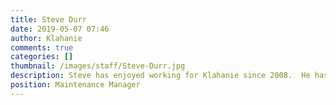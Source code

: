 ```yaml
---
title: Steve Durr
date: 2019-05-07 07:46
author: Klahanie
comments: true
categories: []
thumbnail: /images/staff/Steve-Durr.jpg
description: Steve has enjoyed working for Klahanie since 2008.  He has also lived in Sammamish since 1988 around the Pine Lake area.  Steve  currently lives in East Redmond, with his wife and daughter. Outdoors, sciences, and sports are his passions, and he invites you to  come say ‘Hi’ anytime you see him out in the community!
position: Maintenance Manager
---
```

